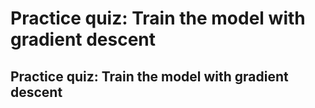 # Practice quiz: Train the model with gradient descent

## Practice quiz: Train the model with gradient descent
